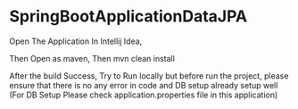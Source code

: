 # SpringBootApplicationDataJPA

Open The Application In Intellij Idea,

Then Open as maven, Then mvn clean install

After the build Success, Try to Run locally but before run the project, please ensure that there is no any error in code and DB setup already setup well 
(For DB Setup Please check application.properties file in this application)
